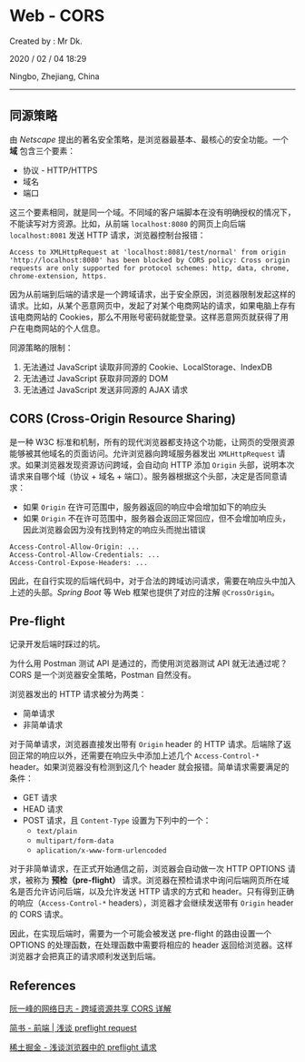 # Web - CORS

Created by : Mr Dk.

2020 / 02 / 04 18:29

Ningbo, Zhejiang, China

---

## 同源策略

由 _Netscape_ 提出的著名安全策略，是浏览器最基本、最核心的安全功能。一个 **域** 包含三个要素：

- 协议 - HTTP/HTTPS
- 域名
- 端口

这三个要素相同，就是同一个域。不同域的客户端脚本在没有明确授权的情况下，不能读写对方资源。比如，从前端 `localhost:8080` 的网页上向后端 `localhost:8081` 发送 HTTP 请求，浏览器控制台报错：

```
Access to XMLHttpRequest at 'localhost:8081/test/normal' from origin 'http://localhost:8080' has been blocked by CORS policy: Cross origin requests are only supported for protocol schemes: http, data, chrome, chrome-extension, https.
```

因为从前端到后端的请求是一个跨域请求，出于安全原因，浏览器限制发起这样的请求。比如，从某个恶意网页中，发起了对某个电商网站的请求，如果电脑上存有该电商网站的 Cookies，那么不用账号密码就能登录。这样恶意网页就获得了用户在电商网站的个人信息。

同源策略的限制：

1. 无法通过 JavaScript 读取非同源的 Cookie、LocalStorage、IndexDB
2. 无法通过 JavaScript 获取非同源的 DOM
3. 无法通过 JavaScript 发送非同源的 AJAX 请求

## CORS (Cross-Origin Resource Sharing)

是一种 W3C 标准和机制，所有的现代浏览器都支持这个功能，让网页的受限资源能够被其他域名的页面访问。允许浏览器向跨域服务器发出 `XMLHttpRequest` 请求。如果浏览器发现资源访问跨域，会自动向 HTTP 添加 `Origin` 头部，说明本次请求来自哪个域（协议 + 域名 + 端口）。服务器根据这个头部，决定是否同意请求：

- 如果 `Origin` 在许可范围中，服务器返回的响应中会增加如下的响应头
- 如果 `Origin` 不在许可范围中，服务器会返回正常回应，但不会增加响应头，因此浏览器会因为没有找到特定的响应头而抛出错误

```
Access-Control-Allow-Origin: ...
Access-Control-Allow-Credentials: ...
Access-Control-Expose-Headers: ...
```

因此，在自行实现的后端代码中，对于合法的跨域访问请求，需要在响应头中加入上述的头部。_Spring Boot_ 等 Web 框架也提供了对应的注解 `@CrossOrigin`。

## Pre-flight

记录开发后端时踩过的坑。

为什么用 Postman 测试 API 是通过的，而使用浏览器测试 API 就无法通过呢？CORS 是一个浏览器安全策略，Postman 自然没有。

浏览器发出的 HTTP 请求被分为两类：

- 简单请求
- 非简单请求

对于简单请求，浏览器直接发出带有 `Origin` header 的 HTTP 请求。后端除了返回正常的响应以外，还需要在响应头中添加上述几个 `Access-Control-*` header。如果浏览器没有检测到这几个 header 就会报错。简单请求需要满足的条件：

- GET 请求
- HEAD 请求
- POST 请求，且 `Content-Type` 设置为下列中的一个：
  - `text/plain`
  - `multipart/form-data`
  - `aplication/x-www-form-urlencoded`

对于非简单请求，在正式开始通信之前，浏览器会自动做一次 HTTP OPTIONS 请求，被称为 **预检（pre-flight）** 请求。浏览器在预检请求中询问后端网页所在域名是否允许访问后端，以及允许发送 HTTP 请求的方式和 header。只有得到正确的响应（`Access-Control-*` headers），浏览器才会继续发送带有 `Origin` header 的 CORS 请求。

因此，在实现后端时，需要为一个可能会被发送 pre-flight 的路由设置一个 OPTIONS 的处理函数，在处理函数中需要将相应的 header 返回给浏览器。这样浏览器才会把真正的请求顺利发送到后端。

## References

[阮一峰的网络日志 - 跨域资源共享 CORS 详解](https://www.ruanyifeng.com/blog/2016/04/cors.html)

[简书 - 前端 | 浅谈 preflight request](https://www.jianshu.com/p/b55086cbd9af)

[稀土掘金 - 浅谈浏览器中的 preflight 请求](https://juejin.cn/post/6844904053328052232)
